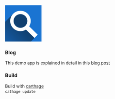 ![FRPSearch](https://raw.githubusercontent.com/m4c1ek/FRPSearch/master/FRPSearch/Assets.xcassets/AppIcon.appiconset/Icon-60.0%402x.png)
  
### Blog
This demo app is explained in detail in this [blog post](http://www.schibsted.pl/2016/03/search-in-frp/)

### Build  
Build with [carthage](https://github.com/Carthage/Carthage)  
```cathage update```
